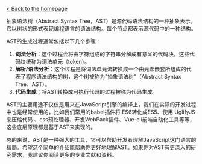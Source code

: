 
[< Back to the homepage](./README.md)

抽象语法树（Abstract Syntax Tree，AST）是源代码语法结构的一种抽象表示。它以树状的形式表现编程语言的语法结构。每个节点都表示源代码中的一种结构。

AST的生成过程通常包括以下几个步骤：
1. **词法分析**：这个过程会将由字符组成的字符串分解成有意义的代码块，这些代码块统称为词法单元（token）。
2. **解析/语法分析**：这个过程是将词法单元流转换成一个由元素嵌套所组成的代表了程序语法结构的树，这个树被称为\"抽象语法树\"（Abstract Syntax Tree，AST）。
3. **代码生成**：将AST转换成可执行代码的过程被称为代码生成。

AST的主要用途不仅仅是用来在JavaScript引擎的编译上，我们在实际的开发过程中也是经常使用的，比如我们常用的babel插件将 ES6转化成ES5、使用 UglifyJS来压缩代码 、css预处理器、开发WebPack插件、Vue-cli前端自动化工具等等，这些底层原理都是基于AST来实现的。

总的来说，AST是一种强大的工具，它可以帮助开发者理解JavaScript这门语言的精髓。希望这个简单的介绍能帮助你更好地理解AST。如果你对AST有更深入的研究需求，我建议你阅读更多的专业文献和资料。